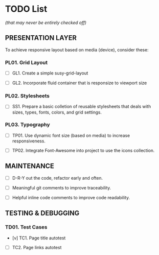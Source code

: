 # TODO List 
_(that may never be entirely checked off)_


## PRESENTATION LAYER
To achieve responsive layout based on media (device), consider these:

### PL01. Grid Layout

* [ ] GL1. Create a simple susy-grid-layout

* [ ] GL2. Incorporate fluid container that is responsize to viewport size

### PL02. Stylesheets

* [ ] SS1. Prepare a basic colletion of reusable stylesheets that deals with
sizes, types, fonts, colors, and grid settings.

### PL03. Typography

* [ ] TP01. Use dynamic font size (based on media) to increase responsiveness.

* [ ] TP02. Integrate Font-Awesome into project to use the icons collection.


## MAINTENANCE

* [ ] D-R-Y out the code, refactor early and often.

* [ ] Meaningful git comments to improve traceability.

* [ ] Helpful inline code comments to improve code readability.


## TESTING & DEBUGGING

### TD01. Test Cases

* [v] TC1. Page title autotest

* [ ] TC2. Page links autotest